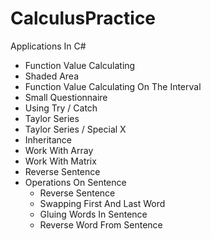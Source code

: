 # CalculusPractice
Applications In C#

+ Function Value Calculating
+ Shaded Area
+ Function Value Calculating On The Interval
+ Small Questionnaire
+ Using Try / Catch
+ Taylor Series
+ Taylor Series / Special X
+ Inheritance
+ Work With Array
+ Work With Matrix
+ Reverse Sentence
+ Operations On Sentence
  + Reverse Sentence
  + Swapping First And Last Word
  + Gluing Words In Sentence
  + Reverse Word From Sentence